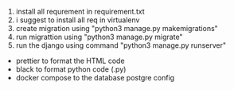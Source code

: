1. install all requrement in requirement.txt
2. i suggest to install all req in virtualenv
3. create migration using "python3 manage.py makemigrations"
4. run migrattion using "python3 manage.py migrate"
5. run the django using command "python3 manage.py runserver"

- prettier to format the HTML code
- black to format python code (.py)
- docker compose to the database postgre config
